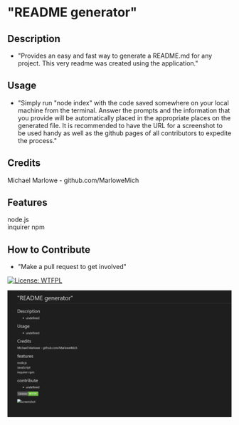 # "README generator"

  ## Description
  
  - "Provides an easy and fast way to generate a README.md for any project. This very readme was created using the application."
  
  ## Usage
  
  - "Simply run \"node index\" with the code saved somewhere on your local machine from the terminal. Answer the prompts and the information that you provide will be automatically placed in the appropriate places on the generated file. It is recommended to have the URL for a screenshot to be used handy as well as the github pages of all contributors to expedite the process."
  
  ## Credits
  Michael Marlowe - github.com/MarloweMich<br>  

  ## Features

  node.js<br>  inquirer npm<br>  
  
  ## How to Contribute 
  
  - "Make a pull request to get involved"

  

  [![License: WTFPL](https://img.shields.io/badge/License-WTFPL-brightgreen.svg)](http://www.wtfpl.net/about/)
  

  ![Screenshot](./assets/Screenshot.png)